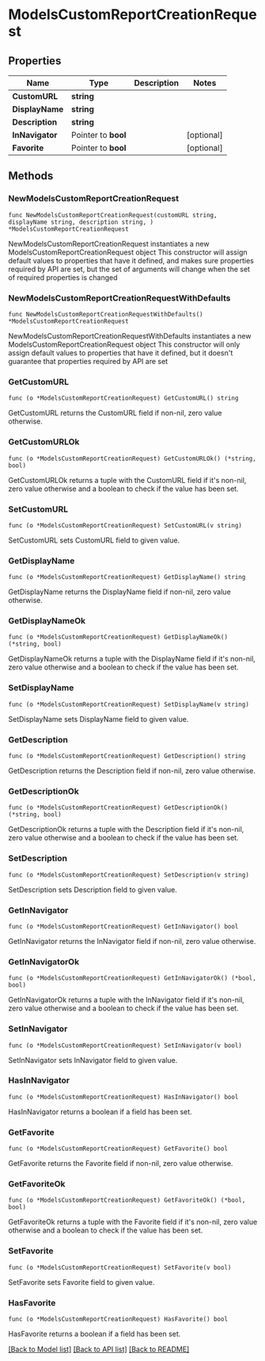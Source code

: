 # ModelsCustomReportCreationRequest

## Properties

Name | Type | Description | Notes
------------ | ------------- | ------------- | -------------
**CustomURL** | **string** |  | 
**DisplayName** | **string** |  | 
**Description** | **string** |  | 
**InNavigator** | Pointer to **bool** |  | [optional] 
**Favorite** | Pointer to **bool** |  | [optional] 

## Methods

### NewModelsCustomReportCreationRequest

`func NewModelsCustomReportCreationRequest(customURL string, displayName string, description string, ) *ModelsCustomReportCreationRequest`

NewModelsCustomReportCreationRequest instantiates a new ModelsCustomReportCreationRequest object
This constructor will assign default values to properties that have it defined,
and makes sure properties required by API are set, but the set of arguments
will change when the set of required properties is changed

### NewModelsCustomReportCreationRequestWithDefaults

`func NewModelsCustomReportCreationRequestWithDefaults() *ModelsCustomReportCreationRequest`

NewModelsCustomReportCreationRequestWithDefaults instantiates a new ModelsCustomReportCreationRequest object
This constructor will only assign default values to properties that have it defined,
but it doesn't guarantee that properties required by API are set

### GetCustomURL

`func (o *ModelsCustomReportCreationRequest) GetCustomURL() string`

GetCustomURL returns the CustomURL field if non-nil, zero value otherwise.

### GetCustomURLOk

`func (o *ModelsCustomReportCreationRequest) GetCustomURLOk() (*string, bool)`

GetCustomURLOk returns a tuple with the CustomURL field if it's non-nil, zero value otherwise
and a boolean to check if the value has been set.

### SetCustomURL

`func (o *ModelsCustomReportCreationRequest) SetCustomURL(v string)`

SetCustomURL sets CustomURL field to given value.


### GetDisplayName

`func (o *ModelsCustomReportCreationRequest) GetDisplayName() string`

GetDisplayName returns the DisplayName field if non-nil, zero value otherwise.

### GetDisplayNameOk

`func (o *ModelsCustomReportCreationRequest) GetDisplayNameOk() (*string, bool)`

GetDisplayNameOk returns a tuple with the DisplayName field if it's non-nil, zero value otherwise
and a boolean to check if the value has been set.

### SetDisplayName

`func (o *ModelsCustomReportCreationRequest) SetDisplayName(v string)`

SetDisplayName sets DisplayName field to given value.


### GetDescription

`func (o *ModelsCustomReportCreationRequest) GetDescription() string`

GetDescription returns the Description field if non-nil, zero value otherwise.

### GetDescriptionOk

`func (o *ModelsCustomReportCreationRequest) GetDescriptionOk() (*string, bool)`

GetDescriptionOk returns a tuple with the Description field if it's non-nil, zero value otherwise
and a boolean to check if the value has been set.

### SetDescription

`func (o *ModelsCustomReportCreationRequest) SetDescription(v string)`

SetDescription sets Description field to given value.


### GetInNavigator

`func (o *ModelsCustomReportCreationRequest) GetInNavigator() bool`

GetInNavigator returns the InNavigator field if non-nil, zero value otherwise.

### GetInNavigatorOk

`func (o *ModelsCustomReportCreationRequest) GetInNavigatorOk() (*bool, bool)`

GetInNavigatorOk returns a tuple with the InNavigator field if it's non-nil, zero value otherwise
and a boolean to check if the value has been set.

### SetInNavigator

`func (o *ModelsCustomReportCreationRequest) SetInNavigator(v bool)`

SetInNavigator sets InNavigator field to given value.

### HasInNavigator

`func (o *ModelsCustomReportCreationRequest) HasInNavigator() bool`

HasInNavigator returns a boolean if a field has been set.

### GetFavorite

`func (o *ModelsCustomReportCreationRequest) GetFavorite() bool`

GetFavorite returns the Favorite field if non-nil, zero value otherwise.

### GetFavoriteOk

`func (o *ModelsCustomReportCreationRequest) GetFavoriteOk() (*bool, bool)`

GetFavoriteOk returns a tuple with the Favorite field if it's non-nil, zero value otherwise
and a boolean to check if the value has been set.

### SetFavorite

`func (o *ModelsCustomReportCreationRequest) SetFavorite(v bool)`

SetFavorite sets Favorite field to given value.

### HasFavorite

`func (o *ModelsCustomReportCreationRequest) HasFavorite() bool`

HasFavorite returns a boolean if a field has been set.


[[Back to Model list]](../README.md#documentation-for-models) [[Back to API list]](../README.md#documentation-for-api-endpoints) [[Back to README]](../README.md)


